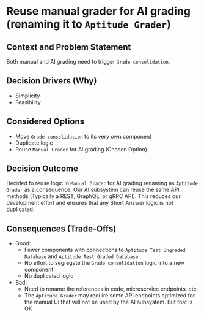 # Reuse manual grader for AI grading (renaming it to `Aptitude Grader`)

## Context and Problem Statement

Both manual and AI grading need to trigger `Grade consolidation`.

## Decision Drivers (Why)

* Simplicity
* Feasibility

## Considered Options

* Move `Grade consolidation` to its very own component
* Duplicate logic
* Reuse `Manual Grader` for AI grading (Chosen Option)

## Decision Outcome

Decided to reuse logic in `Manual Grader` for AI grading renaming as `Aptitude Grader` as a consequence.
Our AI subsystem can reuse the same API methods (Typically a REST, GraphQL, or gRPC API).
This reduces our development effort and ensures that any Short Answer logic is not duplicated.

## Consequences (Trade-Offs)

* Good:
    * Fewer components with connections to `Aptitude Test Ungraded Database` and `Aptitude Test Graded Database`
    * No effort to segregate the `Grade consolidation` logic into a new component
    * No duplicated logic
* Bad:
    * Need to rename the references in code, microservice endpoints, etc,
    * The `Aptitude Grader` may require some API endpoints optimized for the manual UI that will not be used by the AI
      subsystem. But that is OK
